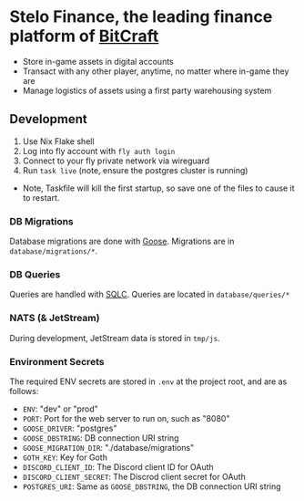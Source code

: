 # Stelo Finance, the leading finance platform of [BitCraft](https://bitcraftonline.com/)
- Store in-game assets in digital accounts
- Transact with any other player, anytime, no matter where in-game they are
- Manage logistics of assets using a first party warehousing system

## Development
1. Use Nix Flake shell
2. Log into fly account with `fly auth login`
3. Connect to your fly private network via wireguard
4. Run `task live` (note, ensure the postgres cluster is running)
  - Note, Taskfile will kill the first startup, so save one of the files to cause it to restart.

### DB Migrations
Database migrations are done with [Goose](https://github.com/pressly/goose). Migrations are in `database/migrations/*`.

### DB Queries
Queries are handled with [SQLC](https://sqlc.dev/). Queries are located in `database/queries/*`

### NATS (& JetStream)
During development, JetStream data is stored in `tmp/js`.

### Environment Secrets
The required ENV secrets are stored in `.env` at the project root, and are as follows:

- `ENV`: "dev" or "prod"
- `PORT`: Port for the web server to run on, such as "8080"
- `GOOSE_DRIVER`: "postgres"
- `GOOSE_DBSTRING`: DB connection URI string
- `GOOSE_MIGRATION_DIR`: "./database/migrations"
- `GOTH_KEY`: Key for Goth
- `DISCORD_CLIENT_ID`: The Discord client ID for OAuth
- `DISCORD_CLIENT_SECRET`: The Discrod client secret for OAuth
- `POSTGRES_URI`: Same as `GOOSE_DBSTRING`, the DB connection URI string

